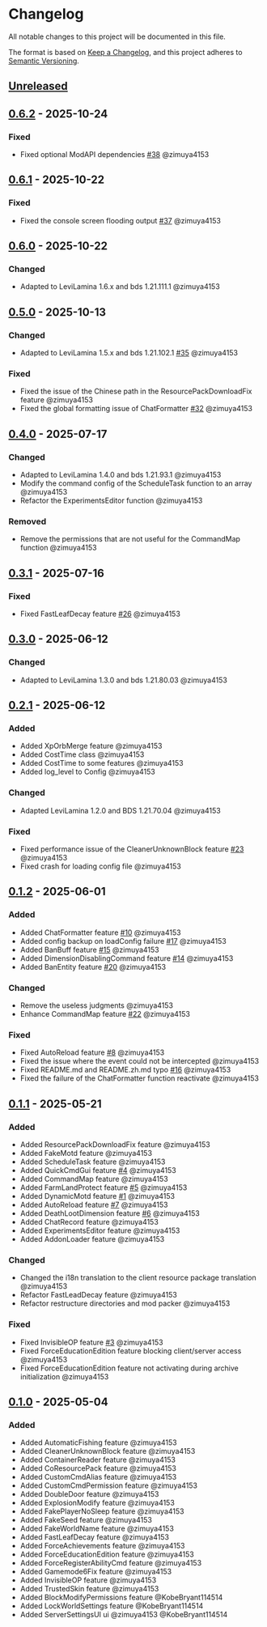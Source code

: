 # Changelog

All notable changes to this project will be documented in this file.

The format is based on [Keep a Changelog](https://keepachangelog.com/en/1.0.0/),
and this project adheres to [Semantic Versioning](https://semver.org/spec/v2.0.0.html).

## [Unreleased]

## [0.6.2] - 2025-10-24

### Fixed

- Fixed optional ModAPI dependencies [#38] @zimuya4153

## [0.6.1] - 2025-10-22

### Fixed

- Fixed the console screen flooding output [#37] @zimuya4153

## [0.6.0] - 2025-10-22

### Changed

- Adapted to LeviLamina 1.6.x and bds 1.21.111.1 @zimuya4153

## [0.5.0] - 2025-10-13

### Changed

- Adapted to LeviLamina 1.5.x and bds 1.21.102.1 [#35] @zimuya4153

### Fixed

- Fixed the issue of the Chinese path in the ResourcePackDownloadFix feature @zimuya4153
- Fixed the global formatting issue of ChatFormatter [#32] @zimuya4153

## [0.4.0] - 2025-07-17

### Changed

- Adapted to LeviLamina 1.4.0 and bds 1.21.93.1 @zimuya4153
- Modify the command config of the ScheduleTask function to an array @zimuya4153
- Refactor the ExperimentsEditor function @zimuya4153

### Removed

- Remove the permissions that are not useful for the CommandMap function @zimuya4153

## [0.3.1] - 2025-07-16

### Fixed

- Fixed FastLeafDecay feature [#26] @zimuya4153

## [0.3.0] - 2025-06-12

### Changed

- Adapted to LeviLamina 1.3.0 and bds 1.21.80.03 @zimuya4153

## [0.2.1] - 2025-06-12

### Added

- Added XpOrbMerge feature @zimuya4153
- Added CostTime class @zimuya4153
- Added CostTime to some features @zimuya4153
- Added log_level to Config @zimuya4153

### Changed

- Adapted LeviLamina 1.2.0 and BDS 1.21.70.04 @zimuya4153

### Fixed

- Fixed performance issue of the CleanerUnknownBlock feature [#23] @zimuya4153
- Fixed crash for loading config file @zimuya4153

## [0.1.2] - 2025-06-01

### Added

- Added ChatFormatter feature [#10] @zimuya4153
- Added config backup on loadConfig failure [#17] @zimuya4153
- Added BanBuff feature [#15] @zimuya4153
- Added DimensionDisablingCommand feature [#14] @zimuya4153
- Added BanEntity feature [#20] @zimuya4153

### Changed

- Remove the useless judgments @zimuya4153
- Enhance CommandMap feature [#22] @zimuya4153

### Fixed

- Fixed AutoReload feature [#8] @zimuya4153
- Fixed the issue where the event could not be intercepted @zimuya4153
- Fixed README.md and README.zh.md typo [#16] @zimuya4153
- Fixed the failure of the ChatFormatter function reactivate @zimuya4153

## [0.1.1] - 2025-05-21

### Added

- Added ResourcePackDownloadFix feature @zimuya4153
- Added FakeMotd feature @zimuya4153
- Added ScheduleTask feature @zimuya4153
- Added QuickCmdGui feature [#4] @zimuya4153
- Added CommandMap feature @zimuya4153
- Added FarmLandProtect feature [#5] @zimuya4153
- Added DynamicMotd feature [#1] @zimuya4153
- Added AutoReload feature [#7] @zimuya4153
- Added DeathLootDimension feature [#6] @zimuya4153
- Added ChatRecord feature @zimuya4153
- Added ExperimentsEditor feature @zimuya4153
- Added AddonLoader feature @zimuya4153

### Changed

- Changed the i18n translation to the client resource package translation @zimuya4153
- Refactor FastLeadDecay feature @zimuya4153
- Refactor restructure directories and mod packer @zimuya4153

### Fixed

- Fixed InvisibleOP feature [#3] @zimuya4153
- Fixed ForceEducationEdition feature blocking client/server access @zimuya4153
- Fixed ForceEducationEdition feature not activating during archive initialization @zimuya4153

## [0.1.0] - 2025-05-04

### Added

- Added AutomaticFishing feature @zimuya4153
- Added CleanerUnknownBlock feature @zimuya4153
- Added ContainerReader feature @zimuya4153
- Added CoResourcePack feature @zimuya4153
- Added CustomCmdAlias feature @zimuya4153
- Added CustomCmdPermission feature @zimuya4153
- Added DoubleDoor feature @zimuya4153
- Added ExplosionModify feature @zimuya4153
- Added FakePlayerNoSleep feature @zimuya4153
- Added FakeSeed feature @zimuya4153
- Added FakeWorldName feature @zimuya4153
- Added FastLeafDecay feature @zimuya4153
- Added ForceAchievements feature @zimuya4153
- Added ForceEducationEdition feature @zimuya4153
- Added ForceRegisterAbilityCmd feature @zimuya4153
- Added Gamemode6Fix feature @zimuya4153
- Added InvisibleOP feature @zimuya4153
- Added TrustedSkin feature @zimuya4153
- Added BlockModifyPermissions feature @KobeBryant114514
- Added LockWorldSettings feature @KobeBryant114514
- Added ServerSettingsUI ui @zimuya4153 @KobeBryant114514

[#1]: https://github.com/GroupMountain/GMEssentials-Release/issues/1
[#3]: https://github.com/GroupMountain/GMEssentials-Release/issues/3
[#4]: https://github.com/GroupMountain/GMEssentials-Release/issues/4
[#5]: https://github.com/GroupMountain/GMEssentials-Release/issues/5
[#6]: https://github.com/GroupMountain/GMEssentials-Release/issues/6
[#7]: https://github.com/GroupMountain/GMEssentials-Release/issues/7
[#8]: https://github.com/GroupMountain/GMEssentials-Release/issues/8
[#10]: https://github.com/GroupMountain/GMEssentials-Release/issues/10
[#14]: https://github.com/GroupMountain/GMEssentials-Release/issues/14
[#15]: https://github.com/GroupMountain/GMEssentials-Release/issues/15
[#16]: https://github.com/GroupMountain/GMEssentials-Release/issues/16
[#17]: https://github.com/GroupMountain/GMEssentials-Release/issues/17
[#20]: https://github.com/GroupMountain/GMEssentials-Release/issues/20
[#22]: https://github.com/GroupMountain/GMEssentials-Release/issues/22
[#23]: https://github.com/GroupMountain/GMEssentials-Release/issues/23
[#26]: https://github.com/GroupMountain/GMEssentials-Release/issues/26
[#32]: https://github.com/GroupMountain/GMEssentials-Release/issues/32
[#35]: https://github.com/GroupMountain/GMEssentials-Release/issues/35
[#37]: https://github.com/GroupMountain/GMEssentials-Release/issues/37
[#38]: https://github.com/GroupMountain/GMEssentials-Release/issues/38

[Unreleased]: https://github.com/GroupMountain/GMEssentials/compare/v0.6.2...HEAD
[0.6.2]: https://github.com/GroupMountain/GMEssentials/compare/v0.6.1...v0.6.2
[0.6.1]: https://github.com/GroupMountain/GMEssentials/compare/v0.6.0...v0.6.1
[0.6.0]: https://github.com/GroupMountain/GMEssentials/compare/v0.5.0...v0.6.0
[0.5.0]: https://github.com/GroupMountain/GMEssentials/compare/v0.4.0...v0.5.0
[0.4.0]: https://github.com/GroupMountain/GMEssentials/compare/v0.3.1...v0.4.0
[0.3.1]: https://github.com/GroupMountain/GMEssentials/compare/v0.3.0...v0.3.1
[0.3.0]: https://github.com/GroupMountain/GMEssentials/compare/v0.2.1...v0.3.0
[0.2.1]: https://github.com/GroupMountain/GMEssentials/compare/v0.1.2...v0.2.1
[0.1.2]: https://github.com/GroupMountain/GMEssentials/compare/v0.1.1...v0.1.2
[0.1.1]: https://github.com/GroupMountain/GMEssentials/compare/v0.1.0...v0.1.1
[0.1.0]: https://github.com/GroupMountain/GMEssentials/releases/tag/v0.1.0

